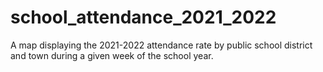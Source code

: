 # school_attendance_2021_2022
A map displaying the 2021-2022 attendance rate by public school district and town during a given week of the school year.
